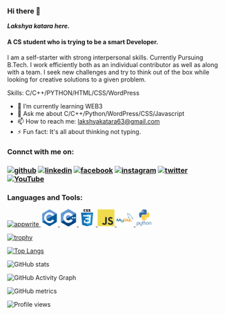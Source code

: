 ### Hi there 👋
***Lakshya katara here.***
#### A CS student who is trying to be a smart Developer.
I am a self-starter with strong interpersonal skills. Currently Pursuing B.Tech. I work efficiently both as an individual contributor as well as along with a team. I seek new challenges and try to think out of the box while looking for creative solutions to a given problem.

Skills: C/C++/PYTHON/HTML/CSS/WordPress

- 🌱 I’m currently learning WEB3 
- 💬 Ask me about C/C++/Python/WordPress/CSS/Javascript 
- 📫 How to reach me: lakshyakatara63@gmail.com 
- ⚡ Fun fact: It's all about thinking not typing. 


<h3>Connct with me on:<h3/>
  
[<img src='https://cdn.jsdelivr.net/npm/simple-icons@3.0.1/icons/github.svg' alt='github' height='40'>](https://github.com/https://github.com/Lakshya1401)  [<img src='https://cdn.jsdelivr.net/npm/simple-icons@3.0.1/icons/linkedin.svg' alt='linkedin' height='40'>](https://www.linkedin.com/in/https://www.linkedin.com/in/lakshya-katara-57a9711b0//)  [<img src='https://cdn.jsdelivr.net/npm/simple-icons@3.0.1/icons/facebook.svg' alt='facebook' height='40'>](https://www.facebook.com/https://www.facebook.com/profile.php?id=100011795730292)  [<img src='https://cdn.jsdelivr.net/npm/simple-icons@3.0.1/icons/instagram.svg' alt='instagram' height='40'>](https://www.instagram.com/https://www.instagram.com/lakshya_katara_/?hl=en/)  [<img src='https://cdn.jsdelivr.net/npm/simple-icons@3.0.1/icons/twitter.svg' alt='twitter' height='40'>](https://twitter.com/https://twitter.com/KataraLakshya)  [<img src='https://cdn.jsdelivr.net/npm/simple-icons@3.0.1/icons/youtube.svg' alt='YouTube' height='40'>](https://www.youtube.com/channel/https://www.youtube.com/channel/UClYXi6dZrF-J07dmYfQZqmg)  

<h3 align="left">Languages and Tools:</h3>
<p align="left"> <a href="https://appwrite.io" target="_blank"> <img src="https://www.vectorlogo.zone/logos/appwriteio/appwriteio-icon.svg" alt="appwrite" width="40" height="40"/> </a> <a href="https://www.cprogramming.com/" target="_blank"> <img src="https://raw.githubusercontent.com/devicons/devicon/master/icons/c/c-original.svg" alt="c" width="40" height="40"/> </a> <a href="https://www.w3schools.com/cpp/" target="_blank"> <img src="https://raw.githubusercontent.com/devicons/devicon/master/icons/cplusplus/cplusplus-original.svg" alt="cplusplus" width="40" height="40"/> </a><a href="https://www.w3schools.com/css/" target="_blank"> <img src="https://raw.githubusercontent.com/devicons/devicon/master/icons/css3/css3-original-wordmark.svg" alt="css3" width="40" height="40"/> </a> <a href="https://developer.mozilla.org/en-US/docs/Web/JavaScript" target="_blank"> <img src="https://raw.githubusercontent.com/devicons/devicon/master/icons/javascript/javascript-original.svg" alt="javascript" width="40" height="40"/> </a> <a href="https://www.mysql.com/" target="_blank"> <img src="https://raw.githubusercontent.com/devicons/devicon/master/icons/mysql/mysql-original-wordmark.svg" alt="mysql" width="40" height="40"/> </a> <a href="https://www.python.org/" target="_blank"> <img src="https://raw.githubusercontent.com/devicons/devicon/master/icons/python/python-original-wordmark.svg" alt="python" width="40" height="40"/> </a> 

[![trophy](https://github-profile-trophy.vercel.app/?username=Lakshya1401)](https://github.com/ryo-ma/github-profile-trophy)

[![Top Langs](https://github-readme-stats.vercel.app/api/top-langs/?username=Lakshya1401)](https://github.com/anuraghazra/github-readme-stats)

![GitHub stats](https://github-readme-stats.vercel.app/api?username=Lakshya1401&show_icons=true)  

![GitHub Activity Graph](https://activity-graph.herokuapp.com/graph?username=Lakshya1401)  

![GitHub metrics](https://metrics.lecoq.io/Lakshya1401)  

![Profile views](https://gpvc.arturio.dev/Lakshya1401)  
